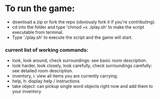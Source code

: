 # To run the game:
* download a zip or fork the repo (obviously fork it if you're contributing).
* cd into the folder and type 'chmod +x ./play.sh' to make the script executable from terminal.
* Type './play.sh' to execute the script and the game will start.


### current list of working commands:
* look, look around, check surroundings: see basic room description.
* look harder, look closely, look carefully, check surroundings carefully: see detailed room description.
* inventory, i: view all items you are currently carrying.
* help, h: display help / instructions
* take object: can pickup single word objects right now and add them to your inventory
